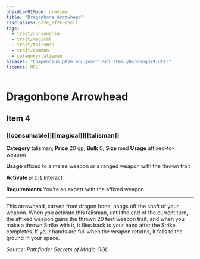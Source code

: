 ```yaml
---
obsidianUIMode: preview
title: "Dragonbone Arrowhead"
cssclasses: pf2e,pf2e-spell
tags:
  - trait/consumable
  - trait/magical
  - trait/talisman
  - trait/common
  - category/talisman
aliases: "Compendium.pf2e.equipment-srd.Item.y8x66ougD79IuhI3"
license: OGL
---
```

# Dragonbone Arrowhead
## Item 4
### [[consumable]][[magical]][[talisman]]

**Category** talisman; 
**Price** 20 gp; 
**Bulk** 0; **Size** med
**Usage** affixed-to-weapon

**Usage** affixed to a melee weapon or a ranged weapon with the thrown trait

**Activate** `pf2:1` Interact

**Requirements** You're an expert with the affixed weapon.

* * *

This arrowhead, carved from dragon bone, hangs off the shaft of your weapon. When you activate this talisman, until the end of the current turn, the affixed weapon gains the thrown 20 feet weapon trait, and when you make a thrown Strike with it, it flies back to your hand after the Strike completes. If your hands are full when the weapon returns, it falls to the ground in your space.

*Source: Pathfinder Secrets of Magic*
*OGL*